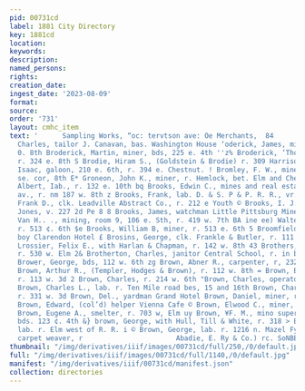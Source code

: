 ```yaml
---
pid: 00731cd
label: 1881 City Directory
key: 1881cd
location: 
keywords: 
description: 
named_persons: 
rights: 
creation_date: 
ingest_date: '2023-08-09'
format: 
source: 
order: '731'
layout: cmhc_item
text: '      Sampling Works, “oc: tervtson ave: Oe Merchants,  84                 tedt,
  Charles, tailor J. Canavan, bas. Washington House ‘oderick, James, miner, r. 324
  0. 8th Broderick, Martin, miner, bds, 225 e. 4th ''z% Broderick, ‘Thomas, miner,
  r. 324 e. 8th S Brodie, Hiram S., (Goldstein & Brodie) r. 309 Harrison av © Broman,
  Isaac, galoon, 210 e. 6th, r. 394 e. Chestnut. ! Bromley, F. W., miner, bds. Poplar,
  se. cor, 8th E* Groneon, John K., miner, r. Hemlock, bet. Elm and Chestnat Brooker,
  Albert, Iab., r. 132 e. 10th bq Brooks, Edwin C., mines and real estate, 2054 Harrison
  av., r. nm 187 w. 8th z Brooks, Frank, lab. D. & S. P & P. R. R., vr. at depot Bruoks,
  Frank D., clk. Leadville Abstract Co., r. 212 e Youth © Brooks, I. J., barber Edwin
  Jones, v. 227 2d Pe 8 8 Brooks, James, watchman Little Pittsburg Mine = Brooks,
  Van H.. ., mining, room 9, 106 e. Sth, r. 419 w. 7th BA ine ee) Walter 8., miner,
  r. 513 ¢. 6th $e Brooks, William B, miner, r. 513 e. 6th 5 Broomfield, Moses, bell
  boy Clarendon Hotel £ Brosins, George, clk. Frankle & Butler, r. 111 e. Chestnut           <:
  Lrossier, Felix E., with Harlan & Chapman, r. 142 w. 8th 43 Brothers, George, teamster,
  r. 530 w. Elm 2& Brotherton, Charles, janitor Central School, r. in basement zz
  Brower, George, bds, 112 w. 6th zg Brown, Abner R., carpenter, r, 232 e. 6th  5
  Brown, Arthur R., (Templer, Hodges & Brown), r. 112 w. 8th = Brown, B. F., waiter,
  r. 113 w. 3d 2 Brown, Charles, r. 214 w. 6th "Brown, Charles, operator R. 3. depot
  Brown, Charles L., lab. r. Ten Mile road bes, 15 and 16th Brown, Charles L. musician,
  r. 331 w. 3d Brown, Del., yardman Grand Hotel Brown, Daniel, miner, r. 520 e. 5th
  Brown, Edward, (col’d) helper Vienna Cafe © Brown, Elwood C., miner, 1. 520 w. 2d
  Brown, Eugene A., smelter, r. 703 w, Elm uy Brown, ¥F. M., mino superintendent,
  bds. 123 ¢. 4th &} brown, George, with Hull, Till & White, r. 318 > Brown, George,
  lab. r. Elm west of R. R. i © Brown, George, lab. r. 1216 n. Mazel Fy Brown, George,
  carpet weaver, r                       Abadie, E. Ry & Co.) rc. SoNBEES, ase TEES       '
thumbnail: "/img/derivatives/iiif/images/00731cd/full/250,/0/default.jpg"
full: "/img/derivatives/iiif/images/00731cd/full/1140,/0/default.jpg"
manifest: "/img/derivatives/iiif/00731cd/manifest.json"
collection: directories
---
```

